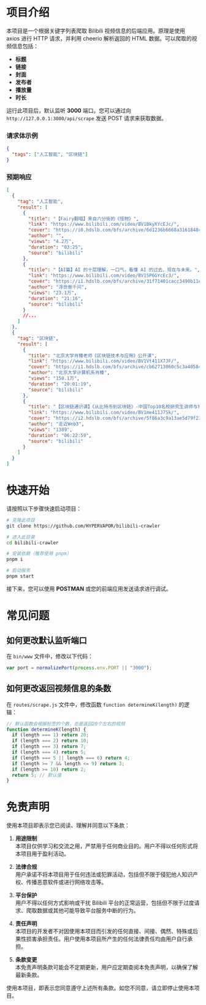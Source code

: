 # 项目介绍

本项目是一个根据关键字列表爬取 Bilibili 视频信息的后端应用。原理是使用 axios 进行 HTTP 请求，并利用 cheerio 解析返回的 HTML 数据。可以爬取的视频信息包括：

- **标题**
- **链接**
- **封面**
- **发布者**
- **播放量**
- **时长**

运行此项目后，默认监听 **3000** 端口。您可以通过向 `http://127.0.0.1:3000/api/scrape` 发送 POST 请求来获取数据。

### 请求体示例

```json
{
  "tags": ["人工智能", "区块链"]
}
```

### 预期响应

```json
[
  {
    "tag": "人工智能",
    "result": [
      {
        "title": "【Fairy翻唱】来自六分街的《怪物》",
        "link": "https://www.bilibili.com/video/BV1BkyXYcEJc/",
        "cover": "https://i0.hdslb.com/bfs/archive/6d1236b6668a3161848c95ed484a5cac8d2d13a4.jpg@672w_378h_1c_!web-search-common-cover",
        "author": "",
        "views": "4.2万",
        "duration": "03:25",
        "source": "bilibili"
      },
      {
        "title": "【AI篇】AI 的十层理解，一口气，看懂 AI 的过去、现在与未来。",
        "link": "https://www.bilibili.com/video/BV15P6GYcEc3/",
        "cover": "https://i1.hdslb.com/bfs/archive/31f71401cacc3490b11e9d1eb19efa7505171da6.jpg@672w_378h_1c_!web-search-common-cover",
        "author": "浮世叁千问",
        "views": "23.1万",
        "duration": "21:16",
        "source": "bilibili"
      }
      //...
    ]
  },
  {
    "tag": "区块链",
    "result": [
      {
        "title": "北京大学肖臻老师《区块链技术与应用》公开课",
        "link": "https://www.bilibili.com/video/BV1Vt411X7JF/",
        "cover": "https://i1.hdslb.com/bfs/archive/cb62713060c5c3a4058436fd5beba55f5894b70d.jpg@672w_378h_1c_!web-search-common-cover",
        "author": "北京大学计算机系肖臻",
        "views": "150.1万",
        "duration": "20:01:19",
        "source": "bilibili"
      },
      {
        "title": "【区块链通识课】《从比特币到区块链》-中国Top10名校研究生讲师与博士",
        "link": "https://www.bilibili.com/video/BV1me411J7Sk/",
        "cover": "https://i2.hdslb.com/bfs/archive/5f86a3c9a13ae5d79f23019c73079efdae83761e.png@672w_378h_1c_!web-search-common-cover",
        "author": "走近Web3",
        "views": "1389",
        "duration": "06:22:59",
        "source": "bilibili"
      }
    ]
  }
]
```

# 快速开始

请按照以下步骤快速启动项目：

```bash
# 克隆此项目
git clone https://github.com/HYPERVAPOR/bilibili-crawler

# 进入此目录
cd bilibili-crawler

# 安装依赖（推荐使用 pnpm）
pnpm i

# 启动服务
pnpm start
```

接下来，您可以使用 **POSTMAN** 或您的前端应用发送请求进行调试。

# 常见问题

## 如何更改默认监听端口

在 `bin/www` 文件中，修改以下代码：

```javascript
var port = normalizePort(process.env.PORT || "3000");
```

## 如何更改返回视频信息的条数

在 `routes/scrape.js` 文件中，修改函数 `function determineK(length)` 的逻辑：

```javascript
// 默认函数会根据标签的个数，总是返回20个左右的视频
function determineK(length) {
  if (length === 1) return 20;
  if (length === 2) return 10;
  if (length === 3) return 7;
  if (length === 4) return 5;
  if (length === 5 || length === 6) return 4;
  if (length >= 7 && length <= 9) return 3;
  if (length >= 10) return 2;
  return 5; // 默认值
}
```

# 免责声明

使用本项目即表示您已阅读、理解并同意以下条款：

1. **用途限制**  
   本项目仅供学习和交流之用，严禁用于任何商业目的。用户不得以任何形式将本项目用于盈利活动。

2. **法律合规**  
   用户承诺不将本项目用于任何违法或犯罪活动，包括但不限于侵犯他人知识产权、传播恶意软件或进行网络攻击等。

3. **平台保护**  
   用户不得以任何方式影响或干扰 Bilibili 平台的正常运营，包括但不限于过度请求、爬取数据或其他可能导致平台服务中断的行为。

4. **责任声明**  
   本项目的开发者不对因使用本项目而引发的任何直接、间接、偶然、特殊或后果性损害承担责任。用户使用本项目所产生的任何法律责任均由用户自行承担。

5. **条款变更**  
   本免责声明条款可能会不定期更新，用户应定期查阅本免责声明，以确保了解最新条款。

使用本项目，即表示您同意遵守上述所有条款。如您不同意，请立即停止使用本项目。
